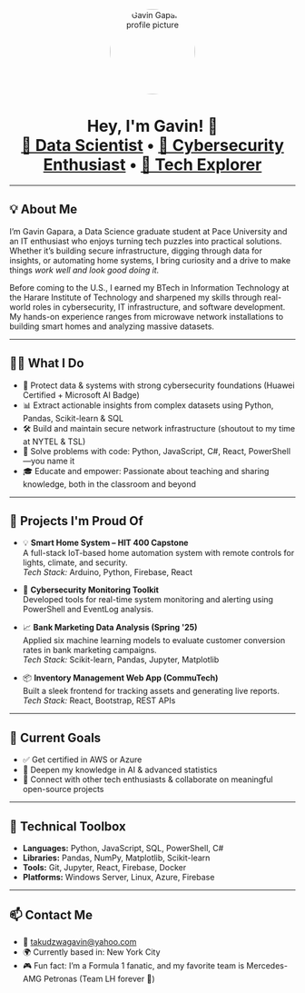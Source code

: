 <p align="center">
  <img src="Gavin.jpg" width="150" height="150" style="border-radius: 50%; object-fit: cover;" alt="Gavin Gapara profile picture"/>
</p>

<h1 align="center">Hey, I'm Gavin! 👋<br/>
<a href="https://github.com/gavin-taku">🧠 Data Scientist</a> • 
<a href="https://www.linkedin.com/in/gavin-gapara">🔐 Cybersecurity Enthusiast</a> • 
<a href="#">🚀 Tech Explorer</a>
</h1>

---

## 💡 About Me

I’m Gavin Gapara, a Data Science graduate student at Pace University and an IT enthusiast who enjoys turning tech puzzles into practical solutions. Whether it’s building secure infrastructure, digging through data for insights, or automating home systems, I bring curiosity and a drive to make things *work well and look good doing it.*

Before coming to the U.S., I earned my BTech in Information Technology at the Harare Institute of Technology and sharpened my skills through real-world roles in cybersecurity, IT infrastructure, and software development. My hands-on experience ranges from microwave network installations to building smart homes and analyzing massive datasets.

---

## 👨‍💻 What I Do

- 🔐 Protect data & systems with strong cybersecurity foundations (Huawei Certified + Microsoft AI Badge)
- 📊 Extract actionable insights from complex datasets using Python, Pandas, Scikit-learn & SQL
- 🛠️ Build and maintain secure network infrastructure (shoutout to my time at NYTEL & TSL)
- 🧰 Solve problems with code: Python, JavaScript, C#, React, PowerShell—you name it
- 🎓 Educate and empower: Passionate about teaching and sharing knowledge, both in the classroom and beyond

---

## 🚀 Projects I'm Proud Of

- 💡 **Smart Home System – HIT 400 Capstone**  
  A full-stack IoT-based home automation system with remote controls for lights, climate, and security.  
  _Tech Stack:_ Arduino, Python, Firebase, React

- 🔐 **Cybersecurity Monitoring Toolkit**  
  Developed tools for real-time system monitoring and alerting using PowerShell and EventLog analysis.

- 📈 **Bank Marketing Data Analysis (Spring '25)**  
  Applied six machine learning models to evaluate customer conversion rates in bank marketing campaigns.  
  _Tech Stack:_ Scikit-learn, Pandas, Jupyter, Matplotlib

- 📦 **Inventory Management Web App (CommuTech)**  
  Built a sleek frontend for tracking assets and generating live reports.  
  _Tech Stack:_ React, Bootstrap, REST APIs

---

## 🎯 Current Goals

- ✅ Get certified in AWS or Azure
- 🧠 Deepen my knowledge in AI & advanced statistics
- 🤝 Connect with other tech enthusiasts & collaborate on meaningful open-source projects

---

## 🧰 Technical Toolbox

- **Languages:** Python, JavaScript, SQL, PowerShell, C#
- **Libraries:** Pandas, NumPy, Matplotlib, Scikit-learn
- **Tools:** Git, Jupyter, React, Firebase, Docker
- **Platforms:** Windows Server, Linux, Azure, Firebase

---

## 📫 Contact Me

- 📧 [takudzwagavin@yahoo.com](mailto:takudzwagavin@yahoo.com)  
- 🌍 Currently based in: New York City  
- 🎮 Fun fact: I’m a Formula 1 fanatic, and my favorite team is Mercedes-AMG Petronas (Team LH forever 🙌)
